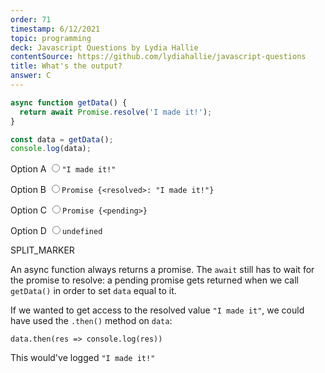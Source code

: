 ```yaml
---
order: 71
timestamp: 6/12/2021
topic: programming
deck: Javascript Questions by Lydia Hallie
contentSource: https://github.com/lydiahallie/javascript-questions
title: What's the output?
answer: C
---
```


  

```javascript
async function getData() {
  return await Promise.resolve('I made it!');
}

const data = getData();
console.log(data);
```


<label for="option-A">Option A</label>
<input type="radio" name="answer-option" id="option-A" value="A">`"I made it!"`</input>
    

<label for="option-B">Option B</label>
<input type="radio" name="answer-option" id="option-B" value="B">`Promise {<resolved>: "I made it!"}`</input>
    

<label for="option-C">Option C</label>
<input type="radio" name="answer-option" id="option-C" value="C">`Promise {<pending>}`</input>
    

<label for="option-D">Option D</label>
<input type="radio" name="answer-option" id="option-D" value="D">`undefined`</input>
    




SPLIT_MARKER

An async function always returns a promise. The `await` still has to wait for the promise to resolve: a pending promise gets returned when we call `getData()` in order to set `data` equal to it.

If we wanted to get access to the resolved value `"I made it"`, we could have used the `.then()` method on `data`:

`data.then(res => console.log(res))`

This would've logged `"I made it!"`




